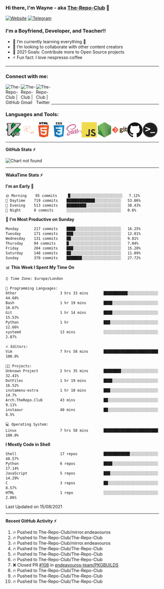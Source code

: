 ### Hi there, I'm Wayne - aka [The-Repo-Club][website] 👋

[![Website](https://img.shields.io/website?label=github.com/The-Repo-Club/&color=orange&style=flat-square&url=https://github.com/The-Repo-Club/)][website]
[![Telegram](https://img.shields.io/badge/Chat%20on-Telegram-orange.svg?color=orange&logo=telegram&style=flat-square)][telegram]

### I'm a Boyfriend, Developer, and Teacher!!

- 🌱 I’m currently learning everything 🤣
- 👯 I’m looking to collaborate with other content creators
- 🥅 2021 Goals: Contribute more to Open Source projects
- ⚡ Fun fact: I love nespresso coffee

---
### Connect with me:

[<img align="left" alt="The-Repo-Club | GitHub" width="50px" src="https://cdn.jsdelivr.net/npm/simple-icons@v3/icons/github.svg" />][website]
[<img align="left" alt="The-Repo-Club | Gmail" width="50px" src="https://cdn.jsdelivr.net/npm/simple-icons@v3/icons/gmail.svg" />][email]
[<img align="left" alt="The-Repo-Club | Twitter" width="50px" src="https://cdn.jsdelivr.net/npm/simple-icons@v3/icons/telegram.svg" />][telegram]

[website]: https://github.com/The-Repo-Club/
[email]: mailto:wayne6324@gmail.com
[telegram]: https://t.me/TheRepoClub

<br />
<br />
<br />

---
### Languages and Tools:

<img align="left" alt="Vim" width="50px" src="https://raw.githubusercontent.com/github/explore/80688e429a7d4ef2fca1e82350fe8e3517d3494d/topics/vim/vim.png" />
<img align="left" alt="Fish" width="50px" src="https://raw.githubusercontent.com/github/explore/80688e429a7d4ef2fca1e82350fe8e3517d3494d/topics/fish/fish.png" />
<img align="left" alt="HTML5" width="50px" src="https://raw.githubusercontent.com/github/explore/80688e429a7d4ef2fca1e82350fe8e3517d3494d/topics/html/html.png" />
<img align="left" alt="CSS3" width="50px" src="https://raw.githubusercontent.com/github/explore/80688e429a7d4ef2fca1e82350fe8e3517d3494d/topics/css/css.png" />
<img align="left" alt="Sass" width="50px" src="https://raw.githubusercontent.com/github/explore/80688e429a7d4ef2fca1e82350fe8e3517d3494d/topics/sass/sass.png" />
<img align="left" alt="JavaScript" width="50px" src="https://raw.githubusercontent.com/github/explore/80688e429a7d4ef2fca1e82350fe8e3517d3494d/topics/javascript/javascript.png" />
<img align="left" alt="Node.js" width="50px" src="https://raw.githubusercontent.com/github/explore/80688e429a7d4ef2fca1e82350fe8e3517d3494d/topics/nodejs/nodejs.png" />
<img align="left" alt="Git" width="50px" src="https://raw.githubusercontent.com/github/explore/80688e429a7d4ef2fca1e82350fe8e3517d3494d/topics/git/git.png" />
<img align="left" alt="GitHub" width="50px" src="https://raw.githubusercontent.com/github/explore/78df643247d429f6cc873026c0622819ad797942/topics/github/github.png" />
<img align="left" alt="Terminal" width="50px" src="https://raw.githubusercontent.com/github/explore/80688e429a7d4ef2fca1e82350fe8e3517d3494d/topics/terminal/terminal.png" />

<br />
<br />
<br />

---

**GitHub Stats ⚡**

![Chart not found](https://github-readme-stats.vercel.app/api?username=The-Repo-Club&theme=tokyonight&show_icons=true&count_private=true&hide_border=true&include_all_commits=true&custom_title=The-Repo-Club%27s+GitHub+Stats)


---

**WakaTime Stats ⚡**

<!--START_SECTION:waka-->
**I'm an Early 🐤** 

```text
🌞 Morning    95 commits     █░░░░░░░░░░░░░░░░░░░░░░░░   7.12% 
🌆 Daytime    719 commits    █████████████░░░░░░░░░░░░   53.86% 
🌃 Evening    513 commits    █████████░░░░░░░░░░░░░░░░   38.43% 
🌙 Night      8 commits      ░░░░░░░░░░░░░░░░░░░░░░░░░   0.6%

```
📅 **I'm Most Productive on Sunday** 

```text
Monday       217 commits    ████░░░░░░░░░░░░░░░░░░░░░   16.25% 
Tuesday      171 commits    ███░░░░░░░░░░░░░░░░░░░░░░   12.81% 
Wednesday    131 commits    ██░░░░░░░░░░░░░░░░░░░░░░░   9.81% 
Thursday     94 commits     █░░░░░░░░░░░░░░░░░░░░░░░░   7.04% 
Friday       204 commits    ███░░░░░░░░░░░░░░░░░░░░░░   15.28% 
Saturday     148 commits    ██░░░░░░░░░░░░░░░░░░░░░░░   11.09% 
Sunday       370 commits    ███████░░░░░░░░░░░░░░░░░░   27.72%

```


📊 **This Week I Spent My Time On** 

```text
⌚︎ Time Zone: Europe/London

💬 Programming Languages: 
Other                    3 hrs 33 mins       ███████████░░░░░░░░░░░░░░   44.68% 
Bash                     1 hr 19 mins        ████░░░░░░░░░░░░░░░░░░░░░   16.67% 
Git                      1 hr 14 mins        ████░░░░░░░░░░░░░░░░░░░░░   15.53% 
Python                   1 hr                ███░░░░░░░░░░░░░░░░░░░░░░   12.66% 
systemd                  13 mins             ░░░░░░░░░░░░░░░░░░░░░░░░░   2.87%

🔥 Editors: 
Vim                      7 hrs 58 mins       █████████████████████████   100.0%

🐱‍💻 Projects: 
Unknown Project          2 hrs 35 mins       ████████░░░░░░░░░░░░░░░░░   32.41% 
DotFiles                 1 hr 19 mins        ████░░░░░░░░░░░░░░░░░░░░░   16.52% 
instamenu-extra          1 hr 10 mins        ███░░░░░░░░░░░░░░░░░░░░░░   14.7% 
Arch.TheRepo.Club        43 mins             ██░░░░░░░░░░░░░░░░░░░░░░░   9.11% 
instaaur                 40 mins             ██░░░░░░░░░░░░░░░░░░░░░░░   8.5%

💻 Operating System: 
Linux                    7 hrs 58 mins       █████████████████████████   100.0%

```

**I Mostly Code in Shell** 

```text
Shell                    17 repos            ████████████░░░░░░░░░░░░░   48.57% 
Python                   6 repos             ████░░░░░░░░░░░░░░░░░░░░░   17.14% 
JavaScript               5 repos             ███░░░░░░░░░░░░░░░░░░░░░░   14.29% 
C                        3 repos             ██░░░░░░░░░░░░░░░░░░░░░░░   8.57% 
HTML                     1 repo              ░░░░░░░░░░░░░░░░░░░░░░░░░   2.86%

```



 Last Updated on 15/08/2021
<!--END_SECTION:waka-->

---

**Recent GitHub Activity :zap:**

<!--START_SECTION:activity-->
1. 🔥 Pushed to The-Repo-Club/mirror.endeavouros
2. 🔥 Pushed to The-Repo-Club/The-Repo-Club
3. 🔥 Pushed to The-Repo-Club/mirror.endeavouros
4. 🔥 Pushed to The-Repo-Club/The-Repo-Club
5. 🔥 Pushed to The-Repo-Club/The-Repo-Club
6. 🔥 Pushed to The-Repo-Club/The-Repo-Club
7. ❌ Closed PR [#108](https://github.com/endeavouros-team/PKGBUILDS/pull/108) in [endeavouros-team/PKGBUILDS](https://github.com/endeavouros-team/PKGBUILDS)
8. 🔥 Pushed to The-Repo-Club/The-Repo-Club
9. 🔥 Pushed to The-Repo-Club/The-Repo-Club
10. 🔥 Pushed to The-Repo-Club/The-Repo-Club
<!--END_SECTION:activity-->